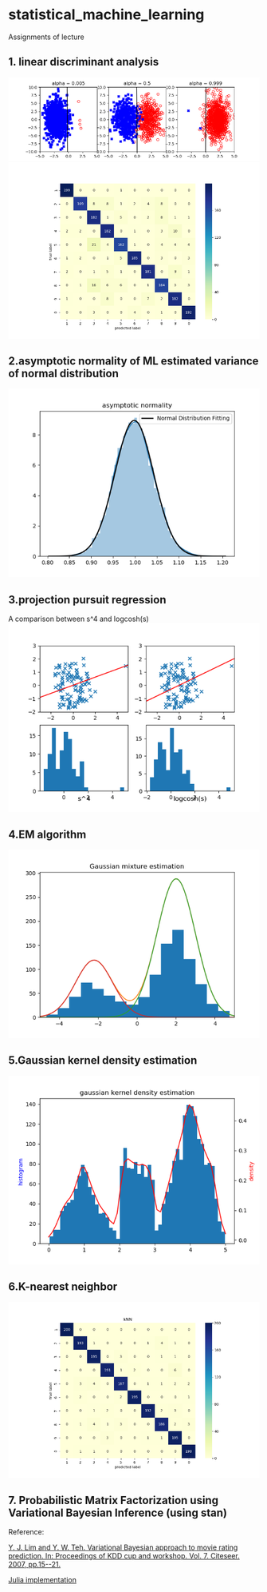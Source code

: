 # statistical_machine_learning
Assignments of lecture

## 1. linear discriminant analysis
![fisher](https://github.com/arahatashun/Statistical_Machine_Learning/blob/master/linear_discriminant_analysis/fisher.png)
![digits](https://github.com/arahatashun/Statistical_Machine_Learning/blob/master/linear_discriminant_analysis/digit.png)

## 2.asymptotic normality of ML estimated variance of normal distribution

![asymp](https://github.com/arahatashun/Statistical_Machine_Learning/blob/master/asymptotic_normality/asymp.png)

## 3.projection pursuit regression
A comparison between s^4 and logcosh(s)
![ppr](https://github.com/arahatashun/Statistical_Machine_Learning/blob/master/projection_pursuit_regression/ppr.png)

## 4.EM algorithm
![em](https://github.com/arahatashun/Statistical_Machine_Learning/blob/master/em/em.png)

## 5.Gaussian kernel density estimation
![nonpara](https://github.com/arahatashun/Statistical_Machine_Learning/blob/master/kernel_density_estimation/gaussian_kernel.png)

## 6.K-nearest neighbor 
![nonpara](https://github.com/arahatashun/Statistical_Machine_Learning/blob/master/knn/kNN.png)

## 7. Probabilistic Matrix Factorization using Variational Bayesian Inference (using stan)

Reference:

[Y. J. Lim and Y. W. Teh. Variational Bayesian approach to movie rating prediction. In: Proceedings of KDD cup and workshop. Vol. 7. Citeseer. 2007, pp.15--21.](https://www.cs.uic.edu/~liub/KDD-cup-2007/proceedings/variational-Lim.pdf)

[Julia implementation](https://rf00.hatenablog.com/entry/2018/09/21/184311)
